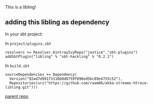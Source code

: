 This is a libling!

## adding this libling as dependency

In your sbt project:

In `project/plugins.sbt`

    resolvers += Resolver.bintrayIvyRepo("jastice","sbt-plugins")
    addSbtPlugin("libling" % "sbt-hackling" % "0.2.1")

In `build.sbt`

    sourceDependencies += Dependency(
      Version("92ad7d991f3110b0d8759f896ed5bc89e4755c52"),
      Repositories(uri("https://github.com/raam86/akka-streams-htrace-libling.git")))

[parent repo](https://github.com/findhotel/akka-stream-trace)


